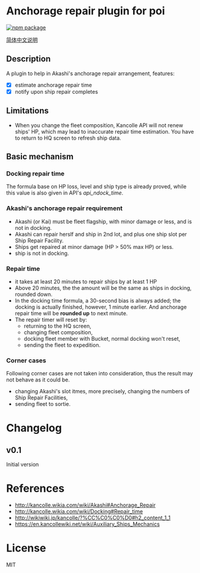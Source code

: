 # Anchorage repair plugin for poi

[![npm package][npm-badge]][npm]

[简体中文说明](README-CN.MD)

## Description
A plugin to help in Akashi's anchorage repair arrangement, features:

- [x] estimate anchorage repair time
- [x] notify upon ship repair completes

## Limitations
- When you change the fleet composition, Kancolle API will not renew ships' HP, which may lead to inaccurate repair time estimation. You have to return to HQ screen to refresh ship data.

## Basic mechanism
### Docking repair time
The formula base on HP loss, level and ship type is already proved, while this value is also given in API's *api_ndock_time*.

### Akashi's anchorage repair requirement
- Akashi (or Kai) must be fleet flagship, with minor damage or less, and is not in docking.
- Akashi can repair herslf and ship in 2nd lot, and plus one ship slot per Ship Repair Facility.
- Ships get repaired at minor damage (HP > 50% max HP) or less.
- ship is not in docking.

### Repair time
- it takes at least 20 minutes to repair ships by at least 1 HP
- Above 20 minutes, the the amount will be the same as ships in docking, rounded down.
- In the docking time formula, a 30-second bias is always added; the docking is actually finished, however, 1 minute earlier. And anchorage repair time will be **rounded up** to next minute.
- The repair timer will reset by:
  - returning to the HQ screen,
  - changing fleet composition,
  - docking fleet member with Bucket, normal docking won't reset,
  - sending the fleet to expedition.

### Corner cases
Following corner cases are not taken into consideration, thus the result may not behave as it could be.
- changing Akashi's slot itmes, more precisely, changing the numbers of Ship Repair Facilities,
- sending fleet to sortie.

# Changelog
## v0.1
Initial version

# References
- <http://kancolle.wikia.com/wiki/Akashi#Anchorage_Repair>
- <http://kancolle.wikia.com/wiki/Docking#Repair_time>
- <http://wikiwiki.jp/kancolle/?%CC%C0%C0%D0#h2_content_1_1>
- <https://en.kancollewiki.net/wiki/Auxiliary_Ships_Mechanics>

# License
MIT

[npm-badge]: https://img.shields.io/npm/v/poi-plugin-anchorage-repair.svg?style=flat-square
[npm]: https://www.npmjs.org/package/poi-plugin-anchorage-repair